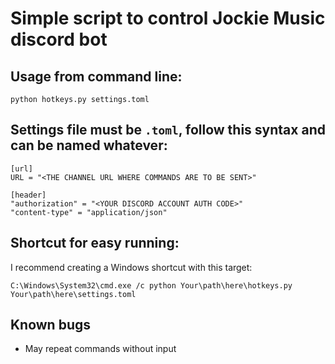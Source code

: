 # Simple script to control Jockie Music discord bot

## Usage from command line:

    python hotkeys.py settings.toml

## Settings file must be `.toml`, follow this syntax and can be named whatever:

    [url]
    URL = "<THE CHANNEL URL WHERE COMMANDS ARE TO BE SENT>"

    [header]
    "authorization" = "<YOUR DISCORD ACCOUNT AUTH CODE>"
    "content-type" = "application/json"

## Shortcut for easy running:

I recommend creating a Windows shortcut with this target:

    C:\Windows\System32\cmd.exe /c python Your\path\here\hotkeys.py Your\path\here\settings.toml

## Known bugs

- May repeat commands without input